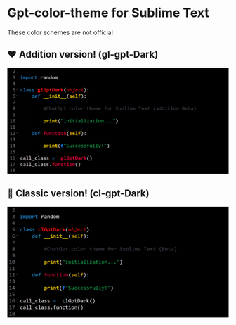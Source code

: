 # Gpt-color-theme for Sublime Text
These color schemes are not official

<h2> ❤️ Addition version! (gl-gpt-Dark)</h2>

![Image alt](https://github.com/giwih/Gpt-color-theme/raw/main/gpt-addition.png)

<h2> 🖤 Classic version! (cl-gpt-Dark)</h2>

![Image alt](https://github.com/giwih/Gpt-color-theme/raw/main/gpt.png)
